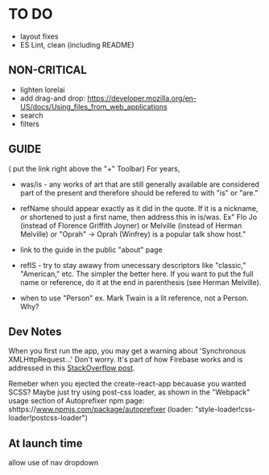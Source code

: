 # TO DO
* layout fixes
* ES Lint, clean (including README)


## NON-CRITICAL
* lighten lorelai
* add drag-and drop: https://developer.mozilla.org/en-US/docs/Using_files_from_web_applications
* search
* filters



## GUIDE
( put the link right above the "+" Toolbar)
For years, 


* was/is - any works of art that are still generally available are considered part of the present and therefore should be refered to with "is" or "are." 

* refName should appear exactly as it did in the quote. If it is a nickname, or shortened to just a first name, then address this in is/was. Ex" Flo Jo (instead of Florence Griffith Joyner) or Melville (instead of Herman Melville)
or "Oprah" -> Oprah (Winfrey) is a popular talk show host."

* link to the guide in the public "about" page

* refIS - try to stay awawy from unecessary descriptors like "classic," "American," etc. The simpler the better here. If you want to put the full name or reference, do it at the end in parenthesis (see Herman Melville).

* when to use "Person" ex. Mark Twain is a lit reference, not a Person. Why?


## Dev Notes
When you first run the app, you may get a warning about 'Synchronous XMLHttpRequest...' Don't worry. It's part of how Firebase
works and is addressed in this [StackOverflow post](http://stackoverflow.com/questions/32467144/firebase-synchronous-xmlhttprequest-deprecated).

Remeber when you ejected the create-react-app becauase you wanted SCSS? Maybe just try using post-css loader, as shown in the "Webpack" usage section of Autoprefixer npm page: shttps://www.npmjs.com/package/autoprefixer (loader: "style-loader!css-loader!postcss-loader")

## At launch time
allow use of nav dropdown
